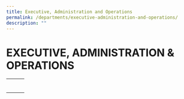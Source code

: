 ```yaml
---
title: Executive, Administration and Operations
permalink: /departments/executive-administration-and-operations/
description: ""
---
```

# EXECUTIVE, ADMINISTRATION & OPERATIONS

|   |   |   |
|---|---|---|
|   |   |   |
|   |   |   |
|   |   |   |
|   |   |   |
|   |   |   |
|   |   |   |